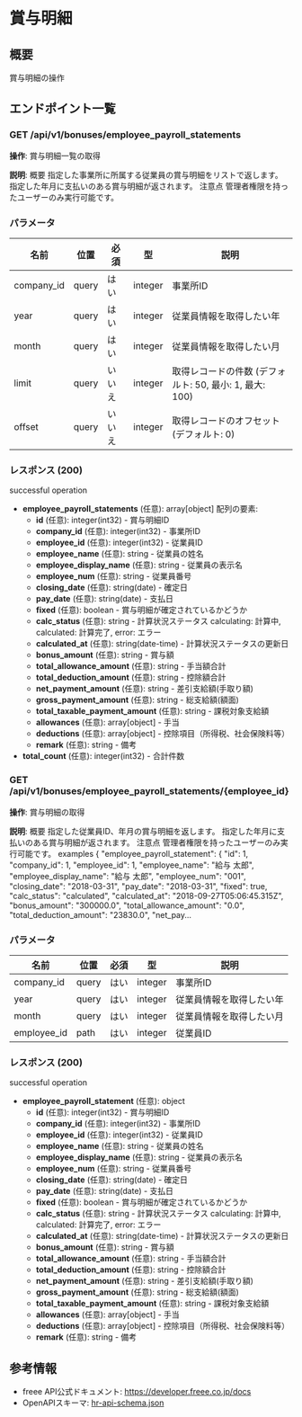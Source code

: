 # 賞与明細

## 概要

賞与明細の操作

## エンドポイント一覧

### GET /api/v1/bonuses/employee_payroll_statements

**操作**: 賞与明細一覧の取得

**説明**: 概要 指定した事業所に所属する従業員の賞与明細をリストで返します。 指定した年月に支払いのある賞与明細が返されます。 注意点 管理者権限を持ったユーザーのみ実行可能です。

### パラメータ

| 名前 | 位置 | 必須 | 型 | 説明 |
|------|------|------|-----|------|
| company_id | query | はい | integer | 事業所ID |
| year | query | はい | integer | 従業員情報を取得したい年 |
| month | query | はい | integer | 従業員情報を取得したい月 |
| limit | query | いいえ | integer | 取得レコードの件数 (デフォルト: 50, 最小: 1, 最大: 100) |
| offset | query | いいえ | integer | 取得レコードのオフセット (デフォルト: 0) |

### レスポンス (200)

successful operation

- **employee_payroll_statements** (任意): array[object]
  配列の要素:
    - **id** (任意): integer(int32) - 賞与明細ID
    - **company_id** (任意): integer(int32) - 事業所ID
    - **employee_id** (任意): integer(int32) - 従業員ID
    - **employee_name** (任意): string - 従業員の姓名
    - **employee_display_name** (任意): string - 従業員の表示名
    - **employee_num** (任意): string - 従業員番号
    - **closing_date** (任意): string(date) - 確定日
    - **pay_date** (任意): string(date) - 支払日
    - **fixed** (任意): boolean - 賞与明細が確定されているかどうか
    - **calc_status** (任意): string - 計算状況ステータス calculating: 計算中, calculated: 計算完了, error: エラー
    - **calculated_at** (任意): string(date-time) - 計算状況ステータスの更新日
    - **bonus_amount** (任意): string - 賞与額
    - **total_allowance_amount** (任意): string - 手当額合計
    - **total_deduction_amount** (任意): string - 控除額合計
    - **net_payment_amount** (任意): string - 差引支給額(手取り額)
    - **gross_payment_amount** (任意): string - 総支給額(額面)
    - **total_taxable_payment_amount** (任意): string - 課税対象支給額
    - **allowances** (任意): array[object] - 手当
    - **deductions** (任意): array[object] - 控除項目（所得税、社会保険料等）
    - **remark** (任意): string - 備考
- **total_count** (任意): integer(int32) - 合計件数

### GET /api/v1/bonuses/employee_payroll_statements/{employee_id}

**操作**: 賞与明細の取得

**説明**: 概要 指定した従業員ID、年月の賞与明細を返します。 指定した年月に支払いのある賞与明細が返されます。 注意点 管理者権限を持ったユーザーのみ実行可能です。 examples { "employee_payroll_statement": { "id": 1, "company_id": 1, "employee_id": 1, "employee_name": "給与 太郎", "employee_display_name": "給与 太郎", "employee_num": "001", "closing_date": "2018-03-31", "pay_date": "2018-03-31", "fixed": true, "calc_status": "calculated", "calculated_at": "2018-09-27T05:06:45.315Z", "bonus_amount": "300000.0", "total_allowance_amount": "0.0", "total_deduction_amount": "23830.0", "net_pay...

### パラメータ

| 名前 | 位置 | 必須 | 型 | 説明 |
|------|------|------|-----|------|
| company_id | query | はい | integer | 事業所ID |
| year | query | はい | integer | 従業員情報を取得したい年 |
| month | query | はい | integer | 従業員情報を取得したい月 |
| employee_id | path | はい | integer | 従業員ID |

### レスポンス (200)

successful operation

- **employee_payroll_statement** (任意): object
  - **id** (任意): integer(int32) - 賞与明細ID
  - **company_id** (任意): integer(int32) - 事業所ID
  - **employee_id** (任意): integer(int32) - 従業員ID
  - **employee_name** (任意): string - 従業員の姓名
  - **employee_display_name** (任意): string - 従業員の表示名
  - **employee_num** (任意): string - 従業員番号
  - **closing_date** (任意): string(date) - 確定日
  - **pay_date** (任意): string(date) - 支払日
  - **fixed** (任意): boolean - 賞与明細が確定されているかどうか
  - **calc_status** (任意): string - 計算状況ステータス calculating: 計算中, calculated: 計算完了, error: エラー
  - **calculated_at** (任意): string(date-time) - 計算状況ステータスの更新日
  - **bonus_amount** (任意): string - 賞与額
  - **total_allowance_amount** (任意): string - 手当額合計
  - **total_deduction_amount** (任意): string - 控除額合計
  - **net_payment_amount** (任意): string - 差引支給額(手取り額)
  - **gross_payment_amount** (任意): string - 総支給額(額面)
  - **total_taxable_payment_amount** (任意): string - 課税対象支給額
  - **allowances** (任意): array[object] - 手当
  - **deductions** (任意): array[object] - 控除項目（所得税、社会保険料等）
  - **remark** (任意): string - 備考



## 参考情報

- freee API公式ドキュメント: https://developer.freee.co.jp/docs
- OpenAPIスキーマ: [hr-api-schema.json](../../openapi/hr-api-schema.json)
